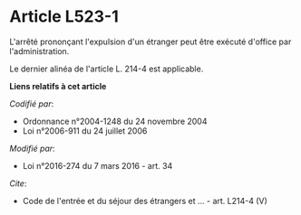 # Article L523-1

L'arrêté prononçant l'expulsion d'un étranger peut être exécuté d'office par l'administration. 

Le dernier alinéa de l'article L. 214-4 est applicable.

**Liens relatifs à cet article**

_Codifié par_:

  - Ordonnance n°2004-1248 du 24 novembre 2004
  - Loi n°2006-911 du 24 juillet 2006

_Modifié par_:

  - Loi n°2016-274 du 7 mars 2016 - art. 34

_Cite_:

  - Code de l'entrée et du séjour des étrangers et ... - art. L214-4 (V)
